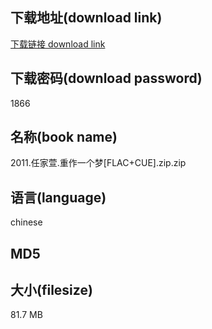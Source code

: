 ## 下载地址(download link)
[下载链接 download link](https://voluble-croquembouche-d321dc.netlify.app/?s=2011.%E4%BB%BB%E5%AE%B6%E8%90%B1.%E9%87%8D%E4%BD%9C%E4%B8%80%E4%B8%AA%E6%A2%A6%5BFLAC%2BCUE%5D.zip)

## 下载密码(download password)
1866

## 名称(book name)
2011.任家萱.重作一个梦[FLAC+CUE].zip.zip

## 语言(language)
chinese

## MD5


## 大小(filesize)
81.7 MB
